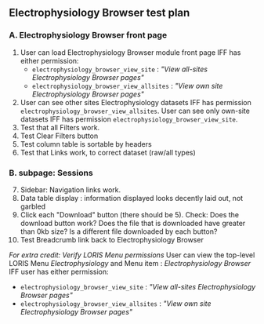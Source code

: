## Electrophysiology Browser test plan
	
### A. Electrophysiology Browser front page
1. User can load Electrophysiology Browser module front page IFF has either permission:
   * `electrophysiology_browser_view_site` : _"View all-sites Electrophysiology Browser pages"_
   * `electrophysiology_browser_view_allsites` : _"View own site Electrophysiology Browser pages"_
2. User can see other sites Electrophysiology datasets IFF has permission `electrophysiology_browser_view_allsites`. User can see only own-site datasets IFF has permission `electrophysiology_browser_view_site`. 
3. Test that all Filters work.  
4. Test Clear Filters button
5. Test column table is sortable by headers
6. Test that Links work, to correct dataset (raw/all types)

### B. subpage: Sessions 

7. Sidebar:  Navigation links work. 
8. Data table display : information displayed looks decently laid out, not garbled 
9. Click each "Download" button (there should be 5). Check: Does the download button work?  Does the file that is downloaded have greater than 0kb size? Is a different file downloaded by each button? 
10. Test Breadcrumb link back to Electrophysiology Browser

_For extra credit: Verify LORIS Menu permissions_ 
User can view the top-level LORIS Menu _Electrophysiology_ and Menu item : _Electrophysiology Browser_ IFF user has either permission:
   * `electrophysiology_browser_view_site` : _"View all-sites Electrophysiology Browser pages"_
   * `electrophysiology_browser_view_allsites` : _"View own site Electrophysiology Browser pages"_
